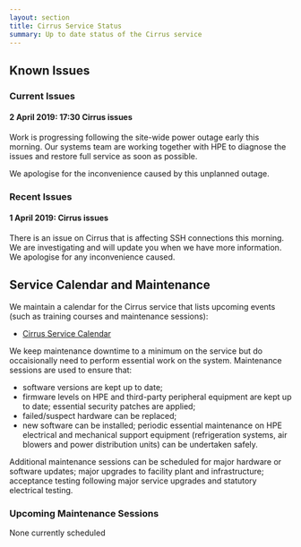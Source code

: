 ```yaml
---
layout: section
title: Cirrus Service Status
summary: Up to date status of the Cirrus service
---
```


## Known Issues

### Current Issues

#### 2 April 2019: 17:30 Cirrus issues ####

Work is progressing following the site-wide power outage early this morning. Our systems team are working together with HPE to diagnose the issues and restore full service as soon as possible. 

We apologise for the inconvenience caused by this unplanned outage. 

### Recent Issues
#### 1 April 2019: Cirrus issues ####

There is an issue on Cirrus that is affecting SSH connections this morning.
We are investigating and will update you when we have more information. 
We apologise for any inconvenience caused.

## Service Calendar and Maintenance

We maintain a calendar for the Cirrus service that lists upcoming events (such
as training courses and maintenance sessions):

- [Cirrus Service Calendar](calendar.html)

We keep maintenance downtime to a minimum on the service but do occaisionally
need to perform essential work on the system. Maintenance sessions are used to 
ensure that:

* software versions are kept up to date;
* firmware levels on HPE and third-party peripheral equipment are kept up to date;
essential security patches are applied;
* failed/suspect hardware can be replaced;
* new software can be installed;
periodic essential maintenance on HPE electrical and mechanical support equipment (refrigeration systems, air blowers and power distribution units) can be undertaken safely.

Additional maintenance sessions can be scheduled for major hardware or software updates; major upgrades to facility plant and infrastructure; acceptance testing following major service upgrades and statutory electrical testing.

### Upcoming Maintenance Sessions

None currently scheduled




